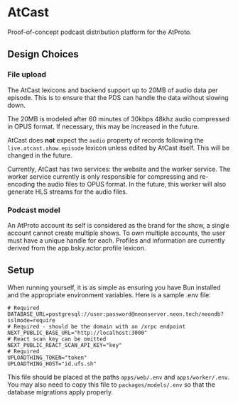 # AtCast

Proof-of-concept podcast distribution platform for the AtProto.

## Design Choices

### File upload

The AtCast lexicons and backend support up to 20MB of audio data per episode. This is to ensure that the PDS can handle the data without slowing down.

The 20MB is modeled after 60 minutes of 30kbps 48khz audio compressed in OPUS format. If necessary, this may be increased in the future.

AtCast does **not** expect the `audio` property of records following the `live.atcast.show.episode` lexicon unless edited by AtCast itself. This will be changed in the future.

Currently, AtCast has two services: the website and the worker service. The worker service currently is only responsible for compressing and re-encoding the audio files to OPUS format. In the future, this worker will also generate HLS streams for the audio files.

### Podcast model

An AtProto account its self is considered as the brand for the show, a single account cannot create multiple shows. To own multiple accounts, the user must have a unique handle for each. Profiles and information are currently derived from the app.bsky.actor.profile lexicon.

## Setup

When running yourself, it is as simple as ensuring you have Bun installed and the appropriate environment variables. Here is a sample .env file:

```properties
# Required
DATABASE_URL=postgresql://user:password@neonserver.neon.tech/neondb?sslmode=require
# Required - should be the domain with an /xrpc endpoint
NEXT_PUBLIC_BASE_URL="http://localhost:3000"
# React scan key can be omitted
NEXT_PUBLIC_REACT_SCAN_API_KEY="key"
# Required
UPLOADTHING_TOKEN="token"
UPLOADTHING_HOST="id.ufs.sh"
```

This file should be placed at the paths `apps/web/.env` and `apps/worker/.env`. You may also need to copy this file to `packages/models/.env` so that the database migrations apply properly.